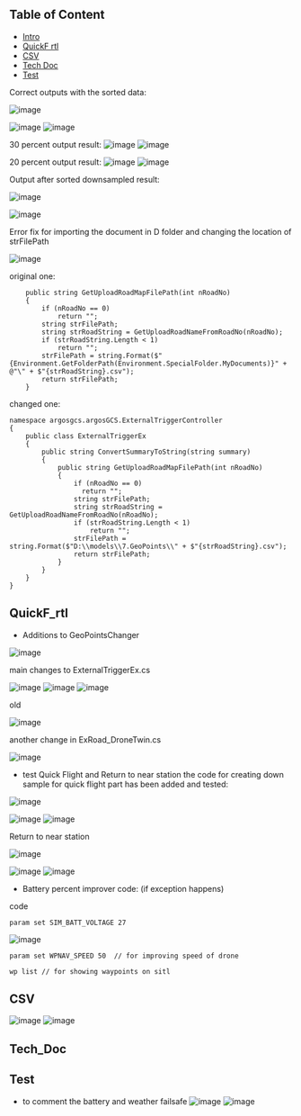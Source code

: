 ## Table of Content
* [Intro](#intro)
* [QuickF rtl](#quickf_rtl)
* [CSV](#csv)
* [Tech Doc](#tech_doc)
* [Test](#test)

Correct outputs with the sorted data:

![image](https://github.com/UbaydullohML/VS-Projects/assets/75980506/7f27f631-a082-495a-9851-8d17aab0b689)

![image](https://github.com/UbaydullohML/VS-Projects/assets/75980506/e7b4ffa0-a65c-48e7-a527-399a0b8f8251)
![image](https://github.com/UbaydullohML/VS-Projects/assets/75980506/7e714366-3fe6-48c4-b521-3b8b3326bfca)

30 percent output result:
![image](https://github.com/UbaydullohML/VS-Projects/assets/75980506/1248dbb3-5db2-4116-964d-003690e21264)
![image](https://github.com/UbaydullohML/VS-Projects/assets/75980506/0cb81cf2-a1f1-48d6-8ca1-3f0525a374c5)


20 percent output result:
![image](https://github.com/UbaydullohML/VS-Projects/assets/75980506/98833cf5-5f2e-462c-bb17-f340a55e364a)
![image](https://github.com/UbaydullohML/VS-Projects/assets/75980506/46cdeb5a-53ee-4f7f-bc08-93981434e325)


Output after sorted downsampled result:

![image](https://github.com/UbaydullohML/VS-Projects/assets/75980506/137b1664-5aa4-4c23-9a6d-8d419567c81f)

![image](https://github.com/UbaydullohML/VS-Projects/assets/75980506/24c54a47-e7fe-4a15-9bf5-3a1a8320c5ae)

Error fix for importing the document in D folder and changing the location of strFilePath 

![image](https://github.com/UbaydullohML/VS-Projects/assets/75980506/a62b83aa-176b-4698-aafe-399c873d43a1)



original one:

        public string GetUploadRoadMapFilePath(int nRoadNo)
        {
            if (nRoadNo == 0)
                return "";
            string strFilePath;
            string strRoadString = GetUploadRoadNameFromRoadNo(nRoadNo);
            if (strRoadString.Length < 1)
                return "";
            strFilePath = string.Format($"{Environment.GetFolderPath(Environment.SpecialFolder.MyDocuments)}" + @"\" + $"{strRoadString}.csv");
            return strFilePath;
        }



changed one:

    namespace argosgcs.argosGCS.ExternalTriggerController
    {
        public class ExternalTriggerEx
        {
            public string ConvertSummaryToString(string summary)
            {
                public string GetUploadRoadMapFilePath(int nRoadNo)
                {
                    if (nRoadNo == 0)
                      return "";
                    string strFilePath;
                    string strRoadString = GetUploadRoadNameFromRoadNo(nRoadNo);
                    if (strRoadString.Length < 1)
                        return "";
                    strFilePath = string.Format($"D:\\models\\7.GeoPoints\\" + $"{strRoadString}.csv");
                    return strFilePath;
                }
            }
        }
    }

## QuickF_rtl
- Additions to GeoPointsChanger

![image](https://github.com/UbaydullohML/VS-Projects/assets/75980506/830de4aa-54a9-4963-b9cc-64bce02928c6)

main changes to ExternalTriggerEx.cs
  
![image](https://github.com/UbaydullohML/VS-Projects/assets/75980506/8f9b8cdf-83b9-414f-8cff-936dd2ae54ca)
![image](https://github.com/UbaydullohML/VS-Projects/assets/75980506/80bf62ef-7c2d-4054-93fd-74101825b8c4)
![image](https://github.com/UbaydullohML/VS-Projects/assets/75980506/a0cde3e6-f7c8-41fe-a9b7-faa982c2a613)

old

![image](https://github.com/UbaydullohML/VS-Projects/assets/75980506/c08bfa80-6db1-421f-8780-2e47ce5e2169)

another change in ExRoad_DroneTwin.cs

![image](https://github.com/UbaydullohML/VS-Projects/assets/75980506/f617854c-04ef-4d1a-b2e4-624d9599e115)

- test
Quick Flight and Return to near station
the code for creating down sample for quick flight part has been added and tested:

![image](https://github.com/UbaydullohML/VS-Projects/assets/75980506/8df490ea-d5c2-4491-a8f2-6ab9865986a8)

![image](https://github.com/UbaydullohML/VS-Projects/assets/75980506/88c673be-17f0-4402-9d5c-26142eb02a0d)
![image](https://github.com/UbaydullohML/VS-Projects/assets/75980506/be789722-fd15-4ad8-854c-fd324b9210b5)

Return to near station

![image](https://github.com/UbaydullohML/VS-Projects/assets/75980506/88a99bb2-6849-4fcc-9805-079cd6d6f17f)

![image](https://github.com/UbaydullohML/VS-Projects/assets/75980506/ead57f39-bf02-4069-b84d-70b26cd251f7)
![image](https://github.com/UbaydullohML/VS-Projects/assets/75980506/68b09d96-ef5e-4bb4-96cd-7450f10d3b9b)


- Battery percent improver code: (if exception happens)

code

    param set SIM_BATT_VOLTAGE 27
    
![image](https://github.com/UbaydullohML/VS-Projects/assets/75980506/167c6bc7-35a4-4df1-8ab9-3ffb04ecbcc8)

    param set WPNAV_SPEED 50  // for improving speed of drone

    wp list // for showing waypoints on sitl



## CSV

![image](https://github.com/UbaydullohML/VS-Projects/assets/75980506/bf38d32c-26bc-49b3-aa38-8dac0e5d9abf)
![image](https://github.com/UbaydullohML/VS-Projects/assets/75980506/47a7fd0d-915b-4374-826b-f874d37a86ae)


## Tech_Doc



## Test

- to comment the battery and weather failsafe
![image](https://github.com/UbaydullohML/VS-Projects/assets/75980506/c3ff0646-e8d6-4c72-8302-5f303b197534)
![image](https://github.com/UbaydullohML/VS-Projects/assets/75980506/688f6679-548d-4d6f-b579-8a292608640a)

